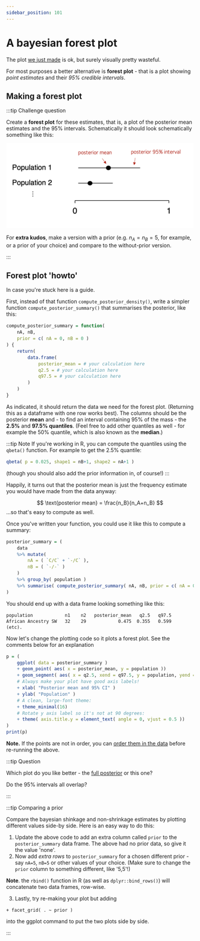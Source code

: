 ```yaml
---
sidebar_position: 101
---
```


# A bayesian forest plot

The plot [we just made](./allele_frequencies.md) is ok, but surely visually pretty wasteful.

For most purposes a better alternative is **forest plot** - that is a plot showing *point estimates* and their *95% credible intervals*.

## Making a forest plot

:::tip Challenge question

Create a **forest plot** for these estimates, that is, a plot of the posterior mean estimates and the 95% intervals.
Schematically it should look schematically something like this:

![img](./images/forest_plot_schematic.png)

For **extra kudos**, make a version with a prior (e.g. $n_A = n_B = 5$, for example, or a prior of your choice) and compare to the without-prior version.

:::

## Forest plot 'howto'

In case you're stuck here is a guide.

First, instead of that function `compute_posterior_density()`, write a simpler function `compute_posterior_summary()` that summarises the posterior, like this:

```r
compute_posterior_summary = function(
	nA, nB,
	prior = c( nA = 0, nB = 0 )
) {
	return(
		data.frame(
			posterior_mean = # your calculation here
			q2.5 = # your calculation here
			q97.5 = # your calculation here
		)
	)
}
```

As indicated, it should return the data we need for the forest plot. (Returning this as a dataframe with one row works best).
The columns should be the posterior **mean** and - to find an interval containing 95% of the mass - the **2.5%** and **97.5% quantiles**.   (Feel free to add other quantiles as well - for example the 50% quantile, which is also known as the **median**.)

:::tip Note
If you're working in R, you can compute the quantiles using the `qbeta()` function.  For example to get the 2.5% quantile:
```r
qbeta( p = 0.025, shape1 = nB+1, shape2 = nA+1 )
```
(though you should also add the prior information in, of course!)
:::

Happily, it turns out that the posterior mean is just the frequency estimate you would have made from the data
anyway:

$$
\text{posterior mean} = \frac{n_B}{n_A+n_B}
$$
...so that's easy to compute as well.  

Once you've written your function, you could use it like this to compute a summary:

```r
posterior_summary = (
	data
	%>%	mutate(
		nA = ( `C/C` + `-/C` ),
		nB = ( `-/-` )
	)
	%>% group_by( population )
	%>% summarise( compute_posterior_summary( nA, nB, prior = c( nA = 0, nB = 0 )))
)
```

You should end up with a data frame looking something like this:
```
population            n1    n2   posterior_mean   q2.5   q97.5
African Ancestry SW   32    29            0.475  0.355   0.599
(etc).
```

Now let's change the plotting code so it plots a forest plot.
See the comments below for an explanation

```r
p = (
	ggplot( data = posterior_summary )
	+ geom_point( aes( x = posterior_mean, y = population ))
	+ geom_segment( aes( x = q2.5, xend = q97.5, y = population, yend = population ))
	# Always make your plot have good axis labels!
	+ xlab( "Posterior mean and 95% CI" )
	+ ylab( "Population" )
	# A clean, large-font theme:
	+ theme_minimal(16)
	# Rotate y axis label so it's not at 90 degrees:
	+ theme( axis.title.y = element_text( angle = 0, vjust = 0.5 ))
)
print(p)
```

**Note.** If the points are not in order, you can [order them in the data](./allele_frequencies.md#ordering-populations) before re-running the above.

:::tip Question

Which plot do you like better - the [full posterior](./allele_frequencies.md) or this one?

Do the 95% intervals all overlap?

:::

:::tip Comparing a prior

Compare the bayesian shinkage and non-shrinkage estimates by plotting different values side-by side.
Here is an easy way to do this:

1. Update the above code to add an extra column called `prior` to the `posterior_summary` data frame. The above had no prior data, so give it the value 'none'.
2. Now add *extra rows* to `posterior_summary` for a chosen different prior - say `nA=5`, `nB=5` or other values of your choice.  (Make sure to change the `prior` column to something different, like '5,5'!)

**Note**. the `rbind()` function in R (as well as `dplyr::bind_rows()`) will concatenate two data frames, row-wise.

3. Lastly, try re-making your plot but adding
```
+ facet_grid( . ~ prior )
```
into the ggplot command to put the two plots side by side.

:::

